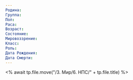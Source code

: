 ```yaml
---
Родина: 
Группа: 
Пол: 
Раса: 
Возраст: 
Состояние: 
Мировоззрение: 
Класс: 
Роль: 
Дата Рождения: 
Дата Смерти:
---
```

<% await tp.file.move("/3. Мир/6. НПС/" + tp.file.title) %>







